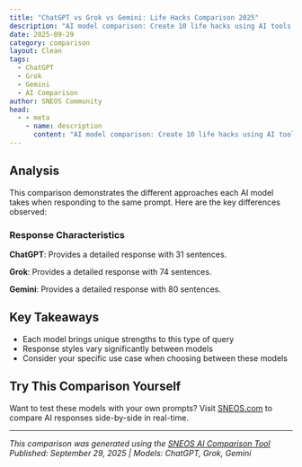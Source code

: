 ```yaml
---
title: "ChatGPT vs Grok vs Gemini: Life Hacks Comparison 2025"
description: "AI model comparison: Create 10 life hacks using AI tools that most people don't know about but should..."
date: 2025-09-29
category: comparison
layout: Clean
tags:
  - ChatGPT
  - Grok
  - Gemini
  - AI Comparison
author: SNEOS Community
head:
  - - meta
    - name: description
      content: "AI model comparison: Create 10 life hacks using AI tools that most people don't know about but should..."
---
```


<ChatComparison
  title="ChatGPT vs Grok vs Gemini: Life Hacks Comparison 2025"
  prompt="Create 10 life hacks using AI tools that most people don't know about but should"
  :responses='{
    "ChatGPT": "{\n  \u0022id\u0022: \u0022chatcmpl-CL5c3bjhAJejle2KeKQ8R8MCG5akl\u0022,\n  \u0022object\u0022: \u0022chat.completion\u0022,\n  \u0022created\u0022: 1759142499,\n  \u0022model\u0022: \u0022gpt-4.1-mini-2025-04-14\u0022,\n  \u0022choices\u0022: [\n    {\n      \u0022index\u0022: 0,\n      \u0022message\u0022: {\n        \u0022role\u0022: \u0022assistant\u0022,\n        \u0022content\u0022: \u0022Certainly! Here are 10 lesser-known life hacks using AI tools that can boost your productivity, creativity, and daily convenience:\\n\\n1. **AI-Powered Meeting Summaries**  \\n   Use AI transcription and summarization tools (like Otter.ai or Fireflies.ai) to automatically generate concise meeting notes and action items, saving hours on post-meeting documentation.\\n\\n2. **Instant Language Learning with AI Tutors**  \\n   Platforms like Duolingo or Lingvist now integrate AI tutors that adapt to your learning style and weaknesses in real-time, helping you learn new languages more efficiently.\\n\\n3. **Personalized Meal Planning and Grocery Lists**  \\n   Use AI-driven apps such as Eat This Much or Yummly to generate weekly meal plans based on your dietary preferences and health goals, automatically creating optimized grocery lists.\\n\\n4. **AI-Assisted Resume Optimization**  \\n   Tools like Jobscan analyze your resume against job descriptions using AI to suggest keyword improvements, formatting changes, and skills to highlight, increasing your chances of landing interviews.\\n\\n5. **Automated Photo Organizer**  \\n   Utilize AI-based photo management apps (e.g., Google Photos, Apple Photos) to automatically categorize, tag, and even create albums based on faces, locations, and events without manual input.\\n\\n6. **Smart Email Replies and Scheduling**  \\n   Gmail\u2019s Smart Compose and scheduling features use AI to help you write emails faster and suggest the best times for sending or following up, streamlining your communication process.\\n\\n7. **AI-Generated Artistic Inspiration**  \\n   AI tools like DALL\u00B7E or Midjourney can create unique artwork or mood boards from simple prompts, providing creative inspiration for projects, presentations, or personal art.\\n\\n8. **Voice-to-Text for Faster Writing**  \\n   Use AI speech recognition tools (e.g., Dragon NaturallySpeaking, Otter.ai\u2019s live transcription) to dictate notes, essays, or emails hands-free, boosting writing speed and reducing strain.\\n\\n9. **Financial Budgeting and Forecasting**  \\n   AI-powered apps such as Cleo or YNAB analyze your spending habits and income patterns to provide personalized budgeting advice and predict future expenses.\\n\\n10. **AI-Driven Habit Tracking and Motivation**  \\n   Apps like Fabulous or Habitica incorporate AI to adapt your habit formation plans and send personalized motivational prompts based on your progress and challenges.\\n\\nThese hacks leverage AI capabilities that many people haven\u2019t fully explored yet, turning everyday tasks into smarter, faster, and more efficient experiences.\u0022,\n        \u0022refusal\u0022: null,\n        \u0022annotations\u0022: []\n      },\n      \u0022logprobs\u0022: null,\n      \u0022finish_reason\u0022: \u0022stop\u0022\n    }\n  ],\n  \u0022usage\u0022: {\n    \u0022prompt_tokens\u0022: 33,\n    \u0022completion_tokens\u0022: 498,\n    \u0022total_tokens\u0022: 531,\n    \u0022prompt_tokens_details\u0022: {\n      \u0022cached_tokens\u0022: 0,\n      \u0022audio_tokens\u0022: 0\n    },\n    \u0022completion_tokens_details\u0022: {\n      \u0022reasoning_tokens\u0022: 0,\n      \u0022audio_tokens\u0022: 0,\n      \u0022accepted_prediction_tokens\u0022: 0,\n      \u0022rejected_prediction_tokens\u0022: 0\n    }\n  },\n  \u0022service_tier\u0022: \u0022default\u0022,\n  \u0022system_fingerprint\u0022: \u0022fp_4fce0778af\u0022\n}\n",
    "Grok": "{\u0022id\u0022:\u00222c9efd94-91e5-488c-aa73-f23e25d274e2_sidecar\u0022,\u0022object\u0022:\u0022chat.completion\u0022,\u0022created\u0022:1759142499,\u0022model\u0022:\u0022grok-3\u0022,\u0022choices\u0022:[{\u0022index\u0022:0,\u0022message\u0022:{\u0022role\u0022:\u0022assistant\u0022,\u0022content\u0022:\u0022Artificial Intelligence (AI) tools are becoming increasingly accessible and powerful, offering creative and practical solutions to everyday problems. Here are 10 life hacks using AI tools that most people might not know about but can significantly improve productivity, creativity, and convenience:\\n\\n---\\n\\n### 1. **Personalized Meal Planning with AI**\\n   - **Tool**: ChatGPT, Google Gemini, or apps like Mealime with AI integration\\n   - **Hack**: Use AI to create weekly meal plans tailored to your dietary needs, budget, and taste preferences. Input your restrictions (e.g., vegetarian, gluten-free), ingredients you have on hand, and desired cooking time, and AI will generate recipes and shopping lists.\\n   - **How to Use**: Ask an AI chatbot, \u201CCan you create a 7-day meal plan for a vegan diet under $50 with 30-minute recipes?\u201D It will provide detailed plans, often with step-by-step instructions.\\n   - **Why It\u2019s Great**: Saves time, reduces food waste, and ensures variety in meals.\\n\\n---\\n\\n### 2. **AI-Powered Language Learning**\\n   - **Tool**: Duolingo (with AI features), Grammarly, or ChatGPT\\n   - **Hack**: Use AI to practice conversational skills in a new language by simulating real-world scenarios. Instead of just memorizing vocabulary, ask an AI chatbot to role-play as a native speaker in situations like ordering food or asking for directions.\\n   - **How to Use**: Prompt ChatGPT with, \u201CPretend you\u2019re a waiter in a Spanish restaurant, and I\u2019m a tourist. Help me practice ordering food.\u201D It will respond in the target language and correct your mistakes if asked.\\n   - **Why It\u2019s Great**: Offers immersive, judgment-free practice at any time.\\n\\n---\\n\\n### 3. **Declutter Emails with AI Summarization**\\n   - **Tool**: Gmail\u2019s AI features, SaneBox, or ChatGPT\\n   - **Hack**: Use AI to summarize long email threads or filter out unimportant messages. Some email platforms have built-in AI that suggests quick replies or prioritizes urgent emails.\\n   - **How to Use**: Copy-paste long emails into ChatGPT with the prompt, \u201CSummarize this email in 3 sentences.\u201D For inbox management, tools like SaneBox use AI to automatically sort emails into folders like \u201CLater\u201D or \u201CNewsletters.\u201D\\n   - **Why It\u2019s Great**: Keeps your inbox manageable and saves time on reading lengthy correspondence.\\n\\n---\\n\\n### 4. **AI as a Virtual Study Buddy**\\n   - **Tool**: ChatGPT, Wolfram Alpha, or Quizlet with AI features\\n   - **Hack**: Use AI to quiz yourself on any subject, explain complex topics in simple terms, or create study schedules. AI can break down difficult concepts like calculus or history into digestible explanations.\\n   - **How to Use**: Ask, \u201CExplain quantum physics like I\u2019m a 5th grader,\u201D or \u201CCreate a 10-question quiz on World War II with answers.\u201D You can even request flashcards or mnemonics.\\n   - **Why It\u2019s Great**: Offers personalized learning support without the cost of a tutor.\\n\\n---\\n\\n### 5. **Create Custom Workout Plans with AI**\\n   - **Tool**: ChatGPT, AI-powered fitness apps like Fitbod or Freeletics\\n   - **Hack**: Generate a workout routine tailored to your fitness level, goals, and available equipment using AI. It can also suggest progressions and rest days.\\n   - **How to Use**: Input, \u201CDesign a 4-week workout plan for a beginner with no gym access, focusing on weight loss.\u201D AI will create a detailed schedule, often including warm-ups and cool-downs.\\n   - **Why It\u2019s Great**: Affordable alternative to personal trainers, with plans adaptable to your changing needs.\\n\\n---\\n\\n### 6. **AI for Job Application Tailoring**\\n   - **Tool**: ChatGPT, Grammarly, or Resume.io with AI features\\n   - **Hack**: Use AI to customize your resume and cover letter for specific job descriptions in minutes. AI can analyze job postings and suggest keywords or rephrase your experience to match the role.\\n   - **How to Use**: Paste a job description into ChatGPT and ask, \u201CRewrite my resume to align with this job posting,\u201D or \u201CWrite a cover letter for this position.\u201D Grammarly can polish the tone.\\n   - **Why It\u2019s Great**: Increases your chances of passing ATS (Applicant Tracking Systems) and saves time on manual edits.\\n\\n---\\n\\n### 7. **Organize Your Schedule with AI Assistance**\\n   - **Tool**: Google Calendar with AI suggestions, Reclaim.ai, or ChatGPT\\n   - **Hack**: Let AI optimize your daily schedule by prioritizing tasks, blocking focus time, and even suggesting breaks. Tools like Reclaim.ai use AI to automatically adjust your calendar based on workload and habits.\\n   - **How to Use**: Ask ChatGPT, \u201CHelp me plan my day with these 5 tasks, ensuring 2 hours of deep focus and breaks every 90 minutes.\u201D Alternatively, sync Reclaim.ai with your calendar for automatic scheduling.\\n   - **Why It\u2019s Great**: Maximizes productivity and reduces decision fatigue.\\n\\n---\\n\\n### 8. **AI for Creative Brainstorming**\\n   - **Tool**: ChatGPT, MidJourney (for visuals), or Canva\u2019s AI features\\n   - **Hack**: Use AI to brainstorm ideas for projects, hobbies, or content creation. Whether it\u2019s writing a blog, designing a logo, or planning a party theme, AI can provide unique suggestions.\\n   - **How to Use**: Prompt ChatGPT with, \u201CGive me 10 creative ideas for a tech-themed birthday party,\u201D or use MidJourney to generate visual inspiration for designs by typing a detailed description.\\n   - **Why It\u2019s Great**: Breaks creative blocks and offers outside-the-box ideas instantly.\\n\\n---\\n\\n### 9. **AI to Track and Analyze Spending Habits**\\n   - **Tool**: ChatGPT, Mint (with AI insights), or PocketGuard\\n   - **Hack**: Use AI to analyze your spending patterns and create budgets. While apps like Mint provide AI-driven insights into your finances, you can also input expense data into a chatbot for quick advice.\\n   - **How to Use**: Input your monthly expenses into ChatGPT and ask, \u201CCreate a budget plan to save $200 this month.\u201D It will suggest cuts and saving strategies. Apps like Mint will automatically categorize expenses and highlight overspending.\\n   - **Why It\u2019s Great**: Simplifies financial planning without needing a financial advisor.\\n\\n---\\n\\n### 10. **AI for Mental Health Check-Ins**\\n   - **Tool**: Woebot, Youper, or ChatGPT (with caution)\\n   - **Hack**: Use AI-powered apps to track your mood, practice mindfulness, or vent about daily stressors. These tools often provide cognitive behavioral therapy (CBT) techniques and remind you to check in with yourself.\\n   - **How to Use**: Download Woebot or Youper, which use AI to chat with you daily, offer coping strategies, and track emotional patterns. For a quick vent, you can tell ChatGPT, \u201CI\u2019m feeling stressed, help me with a 5-minute mindfulness exercise.\u201D\\n   - **Why It\u2019s Great**: Offers accessible mental health support, though it\u2019s not a replacement for professional therapy.\\n\\n---\\n\\n### Bonus Tip: Always Verify AI Outputs\\nWhile AI tools are incredibly helpful, they can sometimes provide inaccurate or outdated information. Double-check critical advice (like financial or medical suggestions) and use AI as a starting point rather than a final solution.\\n\\n### Why These Hacks Matter\\nThese AI-driven life hacks save time, reduce stress, and make complex tasks more approachable. Most of these tools are free or low-cost, and as AI technology advances, they\u2019ll only become more integrated into daily life. Start experimenting with one or two to see how they fit into your routine!\u0022,\u0022tool_calls\u0022:null,\u0022refusal\u0022:null},\u0022logprobs\u0022:null,\u0022finish_reason\u0022:\u0022stop\u0022,\u0022stop_reason\u0022:null}],\u0022usage\u0022:{\u0022prompt_tokens\u0022:22,\u0022total_tokens\u0022:1628,\u0022audio_prompt_tokens\u0022:0,\u0022completion_tokens\u0022:1606,\u0022prompt_tokens_details\u0022:{\u0022text_tokens\u0022:22,\u0022audio_tokens\u0022:0,\u0022image_tokens\u0022:0,\u0022cached_tokens\u0022:0},\u0022completion_tokens_details\u0022:{\u0022reasoning_tokens\u0022:0,\u0022audio_tokens\u0022:0,\u0022accepted_prediction_tokens\u0022:0,\u0022rejected_prediction_tokens\u0022:0},\u0022num_sources_used\u0022:0}}",
    "Gemini": "{\n  \u0022candidates\u0022: [\n    {\n      \u0022content\u0022: {\n        \u0022parts\u0022: [\n          {\n            \u0022text\u0022: \u0022Okay, here are 10 relatively unknown (or underutilized) life hacks using AI tools, with explanations and examples:\\n\\n**1.  Turn Any Voice Note into a Blog Post or Article Outline (Using AI Transcription \u0026 Text Generation)**\\n\\n*   **Problem:** You have a great idea, but it\u0027s just a voice recording. Turning it into usable content is time-consuming.\\n*   **AI Solution:**  Use AI-powered transcription services (like Otter.ai, Descript, or even Google\u0027s Recorder app on Pixel phones) to automatically transcribe your voice note.  Then, use an AI text generator (like ChatGPT, Bard, or Jasper) and give it the prompt: \\\u0022Outline the key points from this transcription: [paste transcription here].  Then, expand each point into a short paragraph suitable for a blog post.\\\u0022\\n*   **Benefit:**  Instantly converts your spoken ideas into a structured draft, saving hours of writing time.\\n*   **Example:** You\u0027re brainstorming a new marketing strategy while driving. Record your thoughts, transcribe them with Otter.ai, then ask ChatGPT to create a blog post outline on \\\u00225 Innovative Marketing Strategies for Q4.\\\u0022\\n\\n**2.  Reverse Image Search for Identifying Unknown Objects (Using Google Lens/Yandex Images/TinEye)**\\n\\n*   **Problem:** You find an object, plant, or piece of art but don\u0027t know what it is.\\n*   **AI Solution:** Use Google Lens (built into the Google app on Android/iOS, or accessible via the Chrome browser), Yandex Images, or TinEye.  Take a photo of the object or upload an existing image. These tools use image recognition AI to identify the object and provide information about it.\\n*   **Benefit:** Quickly identifies unknown items, providing names, origins, and even where to buy them.\\n*   **Example:**  You find a unique flower in your garden.  Take a photo with Google Lens, and it will tell you the flower\u0027s name and care instructions.\\n\\n**3.  Generate Personalized Study Plans with AI Tutors (Using Khanmigo/Quizplus/Course Hero)**\\n\\n*   **Problem:** You\u0027re struggling with a subject and need a personalized study plan to focus your efforts.\\n*   **AI Solution:** Explore AI-powered learning platforms like Khanmigo (Khan Academy\u0027s AI tutor), Quizplus, or Course Hero.  These tools can assess your current knowledge, identify gaps, and generate a customized study plan tailored to your learning style and goals.\\n*   **Benefit:**  More effective and efficient learning by focusing on areas where you need the most help.\\n*   **Example:** You\u0027re preparing for a calculus exam.  Use Khanmigo to identify your weak areas and create a study schedule focusing on those specific concepts.\\n\\n**4.  AI-Powered Financial Planning \u0026 Budgeting (Using Mint/Copilot/YNAB with AI features)**\\n\\n*   **Problem:**  Managing finances and creating a realistic budget can be overwhelming.\\n*   **AI Solution:** Utilize personal finance apps like Mint, Copilot, or You Need A Budget (YNAB) that are integrating AI features (predictive analysis, automated budgeting suggestions, etc.).  Some apps can even learn your spending habits and automatically categorize transactions.\\n*   **Benefit:**  Gain better insights into your spending, identify areas to save, and achieve your financial goals more easily.\\n*   **Example:**  Mint\u0027s AI-powered insights might suggest reducing spending on eating out based on your historical transaction data, helping you reach a savings goal faster.\\n\\n**5.  Automated Summarization of Long Documents or Articles (Using Summarize.tech/Bard/ChatGPT with a prompt)**\\n\\n*   **Problem:**  You need to quickly understand the key points of a lengthy document or article.\\n*   **AI Solution:** Use a website like Summarize.tech (for YouTube videos), or simply copy and paste the text into ChatGPT, Bard, or another text-based AI and ask it to: \\\u0022Summarize the following text in [number] sentences: [paste text here]\\\u0022.\\n*   **Benefit:**  Saves time by providing a concise overview of the content, allowing you to quickly assess its relevance.\\n*   **Example:**  Before reading a long research paper, paste the abstract into ChatGPT and ask for a 3-sentence summary to determine if the paper is worth your time.\\n\\n**6.  Improve Your Writing with AI-Powered Grammar \u0026 Style Checkers (Using Grammarly/ProWritingAid/Microsoft Editor)**\\n\\n*   **Problem:**  You want to ensure your writing is clear, concise, and error-free.\\n*   **AI Solution:** Use advanced grammar and style checkers like Grammarly, ProWritingAid, or the Microsoft Editor. These tools go beyond basic grammar checking, offering suggestions for improving sentence structure, clarity, and tone.\\n*   **Benefit:**  Enhances your writing quality, making your communication more effective and professional.\\n*   **Example:** Grammarly suggests replacing a passive voice construction with an active one, making your writing more direct and impactful.\\n\\n**7.  Generate Social Media Content \u0026 Captions (Using Copy.ai/Simplified/Jasper)**\\n\\n*   **Problem:** Creating engaging social media content can be time-consuming and challenging.\\n*   **AI Solution:** Use AI-powered content generation tools like Copy.ai, Simplified, or Jasper.  Provide a brief description of your product or service, and these tools will generate a variety of social media posts, captions, and even ad copy.\\n*   **Benefit:**  Saves time and helps overcome writer\u0027s block, allowing you to consistently create engaging content for your social media channels.\\n*   **Example:**  You\u0027re promoting a new coffee blend. Enter \\\u0022new single-origin Ethiopian coffee blend, rich aroma, chocolate notes\\\u0022 into Copy.ai, and it will generate several catchy Instagram captions.\\n\\n**8.  Finding the Perfect Music for Any Task (Using AI Music Generators Like Amper Music/Soundful)**\\n\\n*   **Problem:** Need royalty-free background music for a video, presentation, or just to focus?\\n*   **AI Solution:** Use AI music generation platforms like Amper Music (now Shutterstock AI Music) or Soundful. These tools allow you to specify the genre, mood, tempo, and duration of the music you need, and they will generate unique, royalty-free tracks.\\n*   **Benefit:**  Provides customized music for any project, without the hassle of licensing fees or searching through endless music libraries.\\n*   **Example:** You need upbeat music for a fitness video. Select the \\\u0022Electronic\\\u0022 genre, \\\u0022Energetic\\\u0022 mood, and desired tempo in Amper Music, and it will generate a suitable track.\\n\\n**9.  Automated Email Management \u0026 Prioritization (Using Gmail Smart Compose/Boomerang/Superhuman)**\\n\\n*   **Problem:**  Dealing with a flooded inbox is overwhelming and time-consuming.\\n*   **AI Solution:** Use email clients or plugins with AI-powered features like Gmail Smart Compose (for predictive text), Boomerang (for scheduling and reminders), or Superhuman (for advanced email management). These tools can help you write emails faster, prioritize important messages, and manage your inbox more efficiently.\\n*   **Benefit:**  Reduces email-related stress, saves time, and helps you stay on top of your communications.\\n*   **Example:**  Boomerang\u0027s AI can remind you to follow up on an important email if you haven\u0027t received a response within a specific timeframe.\\n\\n**10. AI-Powered Travel Planning (Using Google Flights/Kayak Explore/Roam Around)**\\n\\n*   **Problem:** Planning a trip can involve endless research and comparisons.\\n*   **AI Solution:** Leverage the AI capabilities of travel planning tools like Google Flights (for predicting flight prices), Kayak Explore (for discovering destinations within a budget), or Roam Around (for generating personalized travel itineraries).\\n*   **Benefit:**  Simplifies the travel planning process, helping you find the best deals, discover new destinations, and create personalized itineraries.\\n*   **Example:**  Use Google Flights to track the price of a flight to London and receive alerts when the price drops.  Then, use Roam Around to create a day-by-day itinerary based on your interests.\\n\\nThese hacks offer practical solutions using readily available AI tools.  Experiment with them to find the ones that best fit your needs and improve your daily life. Remember that AI is constantly evolving, so stay updated on new tools and features to maximize its potential.\\n\u0022\n          }\n        ],\n        \u0022role\u0022: \u0022model\u0022\n      },\n      \u0022finishReason\u0022: \u0022STOP\u0022,\n      \u0022avgLogprobs\u0022: -0.43846523954343664\n    }\n  ],\n  \u0022usageMetadata\u0022: {\n    \u0022promptTokenCount\u0022: 19,\n    \u0022candidatesTokenCount\u0022: 1795,\n    \u0022totalTokenCount\u0022: 1814,\n    \u0022promptTokensDetails\u0022: [\n      {\n        \u0022modality\u0022: \u0022TEXT\u0022,\n        \u0022tokenCount\u0022: 19\n      }\n    ],\n    \u0022candidatesTokensDetails\u0022: [\n      {\n        \u0022modality\u0022: \u0022TEXT\u0022,\n        \u0022tokenCount\u0022: 1795\n      }\n    ]\n  },\n  \u0022modelVersion\u0022: \u0022gemini-2.0-flash\u0022,\n  \u0022responseId\u0022: \u0022Y2LaaMHOGZ6HxN8P7fPc-QM\u0022\n}\n"
  }'
  published-date="10:42"
/>

## Analysis

This comparison demonstrates the different approaches each AI model takes when responding to the same prompt. Here are the key differences observed:

### Response Characteristics

**ChatGPT**: Provides a detailed response with 31 sentences. 

**Grok**: Provides a detailed response with 74 sentences. 

**Gemini**: Provides a detailed response with 80 sentences. 

## Key Takeaways

- Each model brings unique strengths to this type of query
- Response styles vary significantly between models
- Consider your specific use case when choosing between these models

## Try This Comparison Yourself

Want to test these models with your own prompts? Visit [SNEOS.com](https://sneos.com) to compare AI responses side-by-side in real-time.

---

*This comparison was generated using the [SNEOS AI Comparison Tool](https://sneos.com)*
*Published: September 29, 2025 | Models: ChatGPT, Grok, Gemini*
